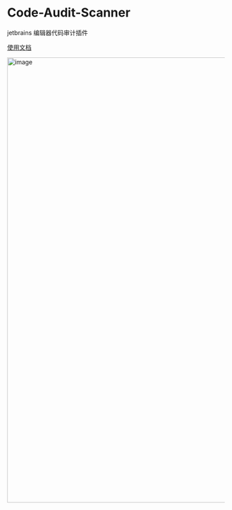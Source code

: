# Code-Audit-Scanner
jetbrains 编辑器代码审计插件

[使用文档](https://github.com/RuoJi6/Code-Audit-Scanner/blob/main/%E4%BD%BF%E7%94%A8%E6%96%87%E6%A1%A3.md)

<img width="1764" height="1032" alt="image" src="https://github.com/user-attachments/assets/b05cf504-7748-4fea-aa54-c166e5e2dc65" />
